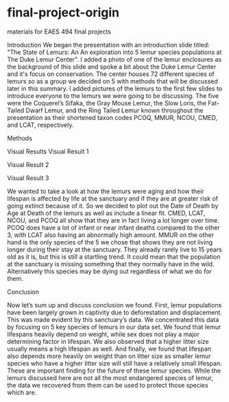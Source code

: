 # final-project-origin
materials for EAES 494 final projects

Introduction
  We began the presentation with an introduction slide titled: "The State of Lemurs: An An exploration into 5 lemur species populations at The Duke Lemur Center". I added a photo of one of the lemur enclosures as the background of this slide and spoke a bit about the Duke Lemur Center and it's focus on conservation. The center houses 72 different species of lemurs so as a group we decided on 5 with methods that will be discussed later in this summary. I added pictures of the lemurs to the first few slides to introduce everyone to the lemurs we were going to be discussing. The five were the Coquerel’s Sifaka, the Gray Mouse Lemur, the Slow Loris, the Fat-Tailed Dwarf Lemur, and the Ring Tailed Lemur known throughout the presentation as their shortened taxon codes PCOQ, MMUR, NCOU, CMED, and LCAT, respectively. 




Methods





Visual Results
Visual Result 1



Visual Result 2



Visual Result 3

We wanted to take a look at how the lemurs were aging and how their lifespan is affected by life at the sanctuary and if they are at greater risk of going extinct because of it. So we decided to plot out the Date of Death by Age at Death of the lemurs as well as include a linear fit. CMED, LCAT, NCOU, and PCOQ all show that they are in fact living a lot longer over time. PCOQ does have a lot of infant or near infant deaths compared to the other 3, with LCAT also having an abnormally high amount. MMUR on the other hand is the only species of the 5 we chose that shows they are not living longer during their stay at the sanctuary. They already rarely live to 15 years old as it is, but this is still a startling trend. It could mean that the population at the sanctuary is missing something that they normally have in the wild. Alternatively this species may be dying out regardless of what we do for them.


Conclusion

  Now let’s sum up and discuss conclusion we found. First, lemur populations have been largely grown in captivity due to deforestation and displacement. This was made evident by this sanctuary’s data. We concentrated this data by focusing on 5 key species of lemurs in our data set. We found that lemur lifespans heavily depend on weight, while sex does not play a major determining factor in lifespan. We also observed that a higher litter size usually means a high lifespan as well. And finally, we found that lifespan also depends more heavily on weight than on litter size as smaller lemur species who have a higher litter size will still have a relatively small lifespan.
	These are important finding for the future of these lemur species. While the lemurs discussed here are not all the most endangered species of lemur, the data we recovered from them can be used to protect those species which are.
